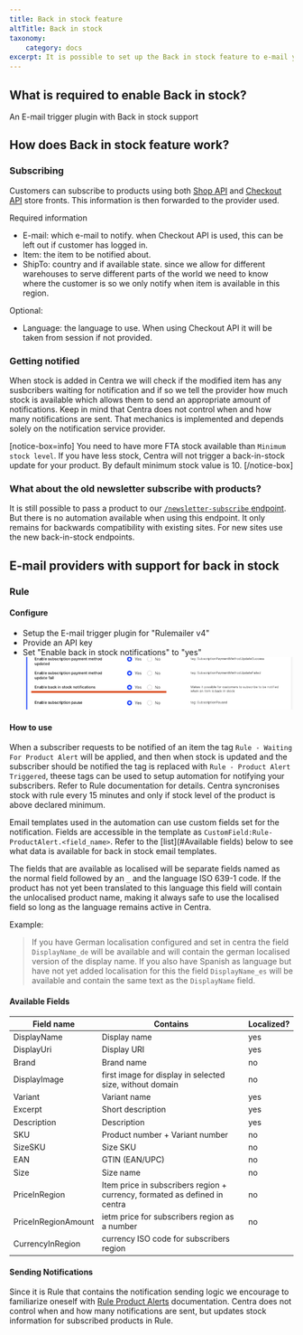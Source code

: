 ```yaml
---
title: Back in stock feature
altTitle: Back in stock
taxonomy:
    category: docs
excerpt: It is possible to set up the Back in stock feature to e-mail your customers reminders when an item is back in stock. Here's how you can configure it.
---
```


## What is required to enable Back in stock?

An E-mail trigger plugin with Back in stock support

## How does Back in stock feature work?

### Subscribing

Customers can subscribe to products using both [Shop API](https://docs.centra.com/swagger-ui/?api=ShopAPI&urls.primaryName=ShopAPI#/6.%20customer%20handling/post_back_in_stock_subscription) and [Checkout API](https://docs.centra.com/swagger-ui/?api=CheckoutAPI#/6.%20customer%20handling/post_back_in_stock_subscription) store fronts. This information is then forwarded to the provider used. 

Required information
* E-mail: which e-mail to notify. when Checkout API is used, this can be left out if customer has logged in.
* Item: the item to be notified about.
* ShipTo: country and if available state. since  we allow for different warehouses to serve different parts of the world we need to know where the customer is so we only notify when item is available in this region. 

Optional:
* Language: the language to use. When using Checkout API it will be taken from session if not provided.

### Getting notified

When stock is added in Centra we will check if the modified item has any susbcribers waiting for notification and if so we tell the provider how much stock is available which allows them to send an appropriate amount of notifications. Keep in mind that Centra does not control when and how many notifications are sent. That mechanics is implemented and depends solely on the notification service provider.

[notice-box=info]
You need to have more FTA stock available than `Minimum stock level`. If you have less stock, Centra will not trigger a back-in-stock update for your product. By default minimum stock value is 10.
[/notice-box]

### What about the old newsletter subscribe with products?

It is still possible to pass a product to our [`/newsletter-subscribe` endpoint](https://docs.centra.com/swagger-ui/#/6.%20customer%20handling/post_newsletter_subscription__email_). But there is no automation available when using this endpoint. It only remains for backwards compatibility with existing sites. For new sites use the new back-in-stock endpoints.

## E-mail providers with support for back in stock

### Rule

#### Configure

* Setup the E-mail trigger plugin for "Rulemailer v4"
* Provide an API key 
* Set "Enable back in stock notifications" to "yes"
![](rule-enable-back-in-stock.png)

#### How to use

When a subscriber requests to be notified of an item the tag `Rule - Waiting For Product Alert` will be applied, and then when stock is updated and the subscriber should be notified the tag is replaced with `Rule - Product Alert Triggered`, theese tags can be used to setup automation for notifying your subscribers. Refer to Rule documentation for details. Centra syncronises stock with rule every 15 minutes and only if stock level of the product is above declared minimum.

Email templates used in the automation can use custom fields set for the notification. Fields are accessible in the template as `CustomField:Rule-ProductAlert.<field_name>`. Refer to the [list](#Available fields) below to see what data is available for back in stock email templates.

The fields that are available as localised will be separate fields named as the normal field followed by an `_` and the language ISO 639-1 code. If the product has not yet been translated to this language this field will contain the unlocalised product name, making it always safe to use the localised field so long as the language remains active in Centra.

Example: 
> If you have German localisation configured and set in centra the field `DisplayName_de` will be available and will contain the german localised version of the display name. If you also have Spanish as language but have not yet added localisation for this the field `DisplayName_es` will be available and contain the same text as the `DisplayName` field.


#### Available Fields

| Field name | Contains | Localized? |
|---|---|---|
| DisplayName | Display name | yes |
| DisplayUri | Display URI | yes |
| Brand | Brand name | no |
| DisplayImage | first image for display in selected size, without domain | no |
| Variant | Variant name | yes |
| Excerpt | Short description | yes |
| Description | Description | yes |
| SKU | Product number + Variant number | no |
| SizeSKU | Size SKU | no |
| EAN | GTIN (EAN/UPC) | no |
| Size | Size name | no |
| PriceInRegion | Item price in subscribers region + currency, formated as defined in centra | no |
| PriceInRegionAmount | ietm price for subscribers region as a number | no |
| CurrencyInRegion | currency ISO code for subscribers region |


#### Sending Notifications

Since it is Rule that contains the notification sending logic we encourage to familiarize oneself with [Rule Product Alerts](https://integrationdocs.rule.io/productalert/#header-triggering-alerts) documentation. Centra does not control when and how many notifications are sent, but updates stock information for subscribed products in Rule.

